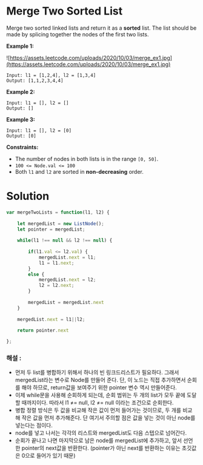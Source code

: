# Merge Two Sorted List

Merge two sorted linked lists and return it as a **sorted** list. The list should be made by splicing together the nodes of the first two lists.

**Example 1:**

![https://assets.leetcode.com/uploads/2020/10/03/merge_ex1.jpg](https://assets.leetcode.com/uploads/2020/10/03/merge_ex1.jpg)

```
Input: l1 = [1,2,4], l2 = [1,3,4]
Output: [1,1,2,3,4,4]

```

**Example 2:**

```
Input: l1 = [], l2 = []
Output: []

```

**Example 3:**

```
Input: l1 = [], l2 = [0]
Output: [0]

```

**Constraints:**

- The number of nodes in both lists is in the range `[0, 50]`.
- `100 <= Node.val <= 100`
- Both `l1` and `l2` are sorted in **non-decreasing** order.

# Solution

```jsx
var mergeTwoLists = function(l1, l2) {
    
    let mergedList = new ListNode();
    let pointer = mergedList;
    
    while(l1 !== null && l2 !== null) {
        
        if(l1.val <= l2.val) {
            mergedList.next = l1;
            l1 = l1.next;
        }
        else {
            mergedList.next = l2;
            l2 = l2.next;
        }
        
        mergedList = mergedList.next
    }
    
    mergedList.next = l1||l2;
    
    return pointer.next

};
```

### 해설 :

- 먼저 두 list를 병합하기 위해서 하나의 빈 링크드리스트가 필요하다. 그래서 mergedList라는 변수로 Node를 만들어 준다. 단, 이 노드는 직접 추가하면서 순회를 해야 하므로, return값을 보여주기 위한 pointer 변수 역시 만들어준다.
- 이제 while문을 사용해 순회하게 되는데, 순회 범위는 두 개의 list가 모두 끝에 도달할 때까지이다. 따라서 l1 ≠= null, l2 ≠= null 이라는 조건으로 순회한다.
- 병합 정렬 방식은 두 값을 비교해 작은 값이 먼저 들어가는 것이므로, 두 개를 비교해 작은 값을 먼저 추가해준다. 단 여기서 주의할 점은 값을 넣는 것이 아닌 node를 넣는다는 점이다.
- node를 넣고 나서는 각각의 리스트와 mergedList도 다음 스텝으로 넘어간다.
- 순회가 끝나고 나면 마지막으로 남은 node를 mergedList에 추가하고, 앞서 선언한 pointer의 next값을 반환한다. (pointer가 아닌 next를 반환하는 이유는 초깃값은 0으로 들어가 있기 때문)